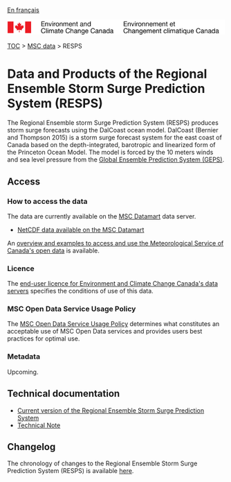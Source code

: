 [En français](readme_resps_fr.md)

![ECCC logo](../../img_eccc-logo.png)

[TOC](../../readme_en.md) > [MSC data](../readme_en.md) > RESPS

# Data and Products of the Regional Ensemble Storm Surge Prediction System (RESPS)

The Regional Ensemble storm Surge Prediction System (RESPS) produces storm surge forecasts using the DalCoast ocean model. DalCoast (Bernier and Thompson 2015) is a storm surge forecast system for the east coast of Canada based on the depth-integrated, barotropic and linearized form of the Princeton Ocean Model. The model is forced by the 10 meters winds and sea level pressure from the [Global Ensemble Prediction System (GEPS)](../nwp_geps/readme_geps_en.md).

## Access

### How to access the data

The data are currently available on the [MSC Datamart](../../msc-datamart/readme_en.md) data server.

* [NetCDF data available on the MSC Datamart](readme_resps-datamart_en.md)

An [overview and examples to access and use the Meteorological Service of Canada's open data](../../usage/readme_en.md) is available.

### Licence

The [end-user licence for Environment and Climate Change Canada's data servers](../../licence/readme_en.md) specifies the conditions of use of this data.

### MSC Open Data Service Usage Policy

The [MSC Open Data Service Usage Policy](../../usage-policy/readme_en.md) determines what constitutes an acceptable use of MSC Open Data services and provides users best practices for optimal use.

### Metadata

Upcoming.

## Technical documentation

* [Current version of the Regional Ensemble Storm Surge Prediction System](https://collaboration.cmc.ec.gc.ca/cmc/CMOI/product_guide/docs/tech_specifications/tech_specifications_RESPS_e.pdf)
* [Technical Note](https://collaboration.cmc.ec.gc.ca/cmc/CMOI/product_guide/docs/tech_notes/technote_resps_e.pdf)

## Changelog

The chronology of changes to the Regional Ensemble Storm Surge Prediction System (RESPS) is available [here](changelog_resps_en.md).
